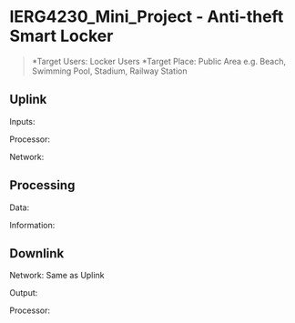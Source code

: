 # IERG4230_Mini_Project - Anti-theft Smart Locker

> *Target Users: Locker Users
> *Target Place: Public Area e.g. Beach, Swimming Pool, Stadium, Railway Station 

## Uplink 
Inputs:

Processor:

Network:

## Processing
Data:

Information:

## Downlink

Network: Same as Uplink

Output:

Processor:
